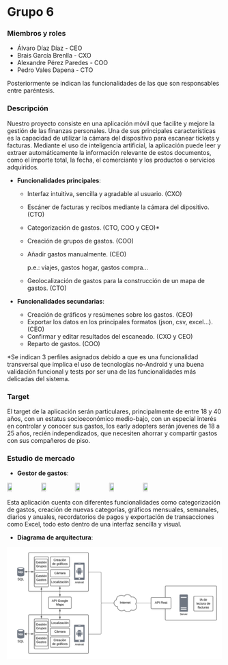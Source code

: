 # Grupo 6
### Miembros y roles

  - Álvaro Díaz Díaz - CEO
  - Brais García Brenlla - CXO
  - Alexandre Pérez Paredes - COO
  - Pedro Vales Dapena - CTO

  Posteriormente se indican las funcionalidades de las que son responsables entre paréntesis.

### Descripción
  
Nuestro proyecto consiste en una aplicación móvil que facilite y mejore la gestión de las finanzas personales. Una de sus principales características es la capacidad de utilizar la cámara del dispositivo para escanear tickets y facturas. Mediante el uso de inteligencia artificial, la aplicación puede leer y extraer automáticamente la información relevante de estos documentos, como el importe total, la fecha, el comerciante y los productos o servicios adquiridos.

- **Funcionalidades principales**:

  - Interfaz intuitiva, sencilla y agradable al usuario. (CXO)
  - Escáner de facturas y recibos mediante la cámara del dipositivo. (CTO)
  - Categorización de gastos. (CTO, COO y CEO)*
  - Creación de grupos de gastos. (COO)
  - Añadir gastos manualmente. (CEO)

    p.e.: viajes, gastos hogar, gastos compra...
  - Geolocalización de gastos para la construcción de un mapa de gastos. (CTO)

- **Funcionalidades secundarias**:

  - Creación de gráficos y resúmenes sobre los gastos. (CEO)
  - Exportar los datos en los principales formatos (json, csv, excel...). (CEO)
  - Confirmar y editar resultados del escaneado. (CXO y CEO)
  - Reparto de gastos. (COO)

*Se indican 3 perfiles asignados debido a que es una funcionalidad transversal que implica el uso de tecnologías no-Android y una buena validación funcional y tests por ser una de las funcionalidades más delicadas del sistema.

    
### Target

El target de la aplicación serán particulares, principalmente de entre 18 y 40 años, con un estatus socioeconómico medio-bajo, con un especial interés en controlar y conocer sus gastos, los early adopters serán jóvenes de 18 a 25 años, recién independizados, que necesiten ahorrar y compartir gastos con sus compañeros de piso.

### Estudio de mercado

  * **Gestor de gastos**:

<img src="https://github.com/alvaroddiaz/APM/assets/72129484/289936f2-75c8-42b3-a1d1-118b8f85642a" width="15%" height="15%">
<img src="https://github.com/alvaroddiaz/APM/assets/72129484/a7ae9dbb-d886-49aa-86d8-4f691a0583ed" width="15%" height="15%">
<img src="https://github.com/alvaroddiaz/APM/assets/72129484/7fab648f-3370-4f9f-87d6-45fe8380d2e2" width="15%" height="15%">
<img src="https://github.com/alvaroddiaz/APM/assets/72129484/653367c8-ddc0-402f-af60-21316170f2f8" width="15%" height="15%">
<img src="https://github.com/alvaroddiaz/APM/assets/72129484/f11d6d5e-cec8-451e-b260-3428ea6cc709" width="15%" height="15%">

 Esta aplicación cuenta con diferentes funcionalidades como categorización de gastos, creación de nuevas categorías, gráficos mensuales, semanales, diarios y anuales, recordatorios de pagos y exportación de transacciones como Excel, todo esto dentro de una interfaz sencilla y visual.

- **Diagrama de arquitectura**:

![Diagrama de arquitectura](https://github.com/alvaroddiaz/APM/blob/a02a7b6a3cdaa2b17a176e8924257bd36a2c4f6e/Diagrama%20APM.png)

